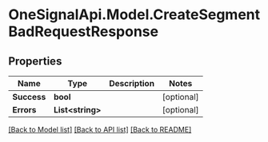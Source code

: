 # OneSignalApi.Model.CreateSegmentBadRequestResponse

## Properties

Name | Type | Description | Notes
------------ | ------------- | ------------- | -------------
**Success** | **bool** |  | [optional] 
**Errors** | **List&lt;string&gt;** |  | [optional] 

[[Back to Model list]](../README.md#documentation-for-models) [[Back to API list]](../README.md#documentation-for-api-endpoints) [[Back to README]](../README.md)

